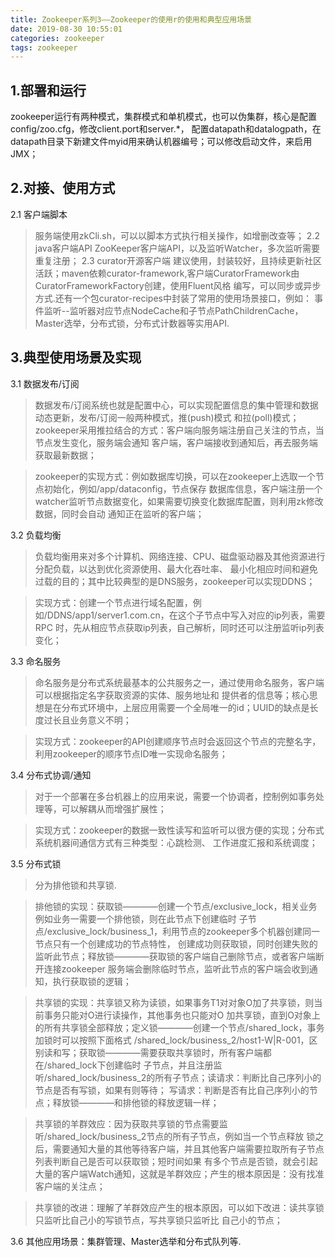 ```yaml
---
title: Zookeeper系列3——Zookeeper的使用r的使用和典型应用场景
date: 2019-08-30 10:55:01
categories: zookeeper
tags: zookeeper
---
```


## 1.部署和运行
zookeeper运行有两种模式，集群模式和单机模式，也可以伪集群，核心是配置config/zoo.cfg，修改client.port和server.*，
配置datapath和datalogpath，在datapath目录下新建文件myid用来确认机器编号；可以修改启动文件，来启用JMX；

## 2.对接、使用方式
2.1 客户端脚本
> 服务端使用zkCli.sh，可以以脚本方式执行相关操作，如增删改查等；
2.2 java客户端API
> ZooKeeper客户端API，以及监听Watcher，多次监听需要重复注册；
2.3 curator开源客户端
> 建议使用，封装较好，且持续更新社区活跃；maven依赖curator-framework,客户端CuratorFramework由CuratorFrameworkFactory创建，使用Fluent风格
编写，可以同步或异步方式.还有一个包curator-recipes中封装了常用的使用场景接口，例如：
事件监听--监听器对应节点NodeCache和子节点PathChildrenCache，Master选举，分布式锁，分布式计数器等实用API.

## 3.典型使用场景及实现
3.1 数据发布/订阅
> 数据发布/订阅系统也就是配置中心，可以实现配置信息的集中管理和数据动态更新，发布/订阅一般两种模式，推(push)模式
和拉(poll)模式；zookeeper采用推拉结合的方式：客户端向服务端注册自己关注的节点，当节点发生变化，服务端会通知
客户端，客户端接收到通知后，再去服务端获取最新数据；

> zookeeper的实现方式：例如数据库切换，可以在zookeeper上选取一个节点初始化，例如/app/dataconfig，节点保存
数据库信息，客户端注册一个watcher监听节点数据变化，如果需要切换变化数据库配置，则利用zk修改数据，同时会自动
通知正在监听的客户端；

3.2 负载均衡
> 负载均衡用来对多个计算机、网络连接、CPU、磁盘驱动器及其他资源进行分配负载，以达到优化资源使用、最大化吞吐率、
最小化相应时间和避免过载的目的；其中比较典型的是DNS服务，zookeeper可以实现DDNS；

>实现方式：创建一个节点进行域名配置，例如/DDNS/app1/server1.com.cn，在这个子节点中写入对应的ip列表，需要RPC
时，先从相应节点获取ip列表，自己解析，同时还可以注册监听ip列表变化；

3.3 命名服务
> 命名服务是分布式系统最基本的公共服务之一，通过使用命名服务，客户端可以根据指定名字获取资源的实体、服务地址和
提供者的信息等；核心思想是在分布式环境中，上层应用需要一个全局唯一的id；UUID的缺点是长度过长且业务意义不明；

> 实现方式：zookeeper的API创建顺序节点时会返回这个节点的完整名字，利用zookeeper的顺序节点ID唯一实现命名服务；

3.4 分布式协调/通知
> 对于一个部署在多台机器上的应用来说，需要一个协调者，控制例如事务处理等，可以解耦从而增强扩展性；

> 实现方式：zookeeper的数据一致性读写和监听可以很方便的实现；分布式系统机器间通信方式有三种类型：心跳检测、
工作进度汇报和系统调度；

3.5 分布式锁
> 分为排他锁和共享锁.

>排他锁的实现：获取锁————创建一个节点/exclusive_lock，相关业务例如业务一需要一个排他锁，则在此节点下创建临时
子节点/exclusive_lock/business_1，利用节点的zookeeper多个机器创建同一节点只有一个创建成功的节点特性，
创建成功则获取锁，同时创建失败的监听此节点；释放锁————获取锁的客户端自己删除节点，或者客户端断开连接zookeeper
服务端会删除临时节点，监听此节点的客户端会收到通知，执行获取锁的逻辑；

>共享锁的实现：共享锁又称为读锁，如果事务T1对对象O加了共享锁，则当前事务只能对O进行读操作，其他事务也只能对O
加共享锁，直到O对象上的所有共享锁全部释放；定义锁————创建一个节点/shared_lock，事务加锁时可以按照下面格式
/shared_lock/business_2/host1-W|R-001，区别读和写；获取锁————需要获取共享锁时，所有客户端都在/shared_lock下创建临时
子节点，并且注册监听/shared_lock/business_2的所有子节点；读请求：判断比自己序列小的节点是否有写锁，如果有则等待；
写请求：判断是否有比自己序列小的节点；释放锁————和排他锁的释放逻辑一样；

>共享锁的羊群效应：因为获取共享锁的节点需要监听/shared_lock/business_2节点的所有子节点，例如当一个节点释放
锁之后，需要通知大量的其他等待客户端，并且其他客户端需要拉取所有子节点列表判断自己是否可以获取锁；短时间如果
有多个节点是否锁，就会引起大量的客户端Watch通知，这就是羊群效应；产生的根本原因是：没有找准客户端的关注点；

>共享锁的改进：理解了羊群效应产生的根本原因，可以如下改进：读共享锁只监听比自己小的写锁节点，写共享锁只监听比
自己小的节点；

3.6 其他应用场景：集群管理、Master选举和分布式队列等.

